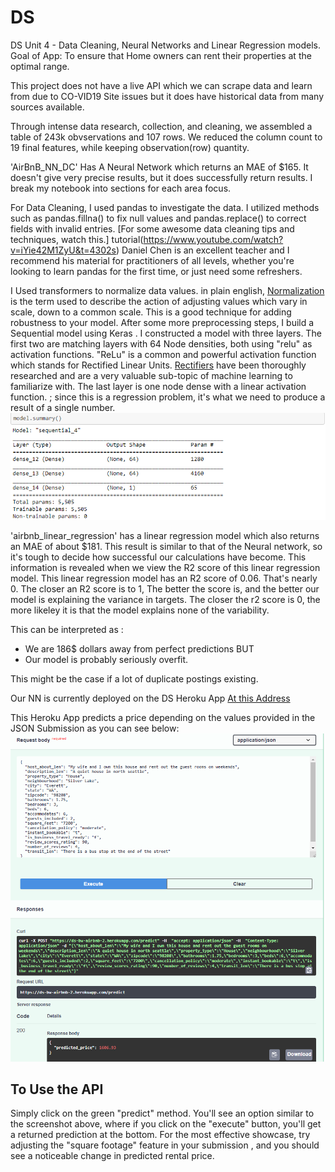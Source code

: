 # DS

DS
Unit 4 - Data Cleaning, Neural Networks and Linear Regression models.
Goal of App: To ensure that Home owners can rent their properties at the optimal range.

This project does not have a live API which we can scrape data and learn from due to CO-VID19 Site issues but it does have historical data from many sources available.

Through intense data research, collection, and cleaning, we assembled a table of 243k obvservations and 107 rows. We reduced the column count to 19 final features, while keeping observation(row) quantity.

'AirBnB_NN_DC' Has A Neural Network which returns an MAE of $165. It doesn't give very precise results, but it does successfully return results. I break my notebook into sections for each area focus.

For Data Cleaning, I used pandas to investigate the data. I utilized methods such as pandas.fillna() to fix null values and pandas.replace() to correct fields with invalid entries. [For some awesome data cleaning tips and techniques, watch this.] tutorial(https://www.youtube.com/watch?v=iYie42M1ZyU&t=4302s) Daniel Chen is an excellent teacher and I recommend his material for practitioners of all levels, whether you're looking to learn pandas for the first time, or just need some refreshers.

I Used transformers to normalize data values. in plain english, [Normalization](https://en.wikipedia.org/wiki/Normalization_(statistics)) is the term used to describe the action of adjusting values which vary in scale, down to a common scale. This is a good technique for adding robustness to your model. After some more preprocessing steps, I build a Sequential model using Keras . I constructed a model with three layers. The first two are matching layers with 64 Node densities, both using "relu" as activation functions. "ReLu" is a common and powerful activation function which stands for Rectified Linear Units. [Rectifiers](https://en.wikipedia.org/wiki/Rectifier_(neural_networks)) have been thoroughly researched and are a very valuable sub-topic of machine learning to familiarize with. The last layer is one node dense with a linear activation function. ; since this is a regression problem, it's what we need to produce a result of a single number.
![Pic of Model Summary](/Airbnb/model_summary.png)

'airbnb_linear_regression' has a linear regression model which also returns an MAE of about $181. This result is similar to that of the Neural network, so it's tough to decide how successful our calculations have become. This information is revealed when we view the R2 score of this linear regression model. This linear regression model has an R2 score of 0.06. That's nearly 0. The closer an R2 score is to 1, The better the score is, and the better our model is explaining the variance in targets. The closer the r2 score is 0, the more likeley it is that the model explains none of the variability.

This can be interpreted as :
* We are 186$ dollars away from perfect predictions
BUT
* Our model is probably seriously overfit.

This might be the case if a lot of duplicate postings existing.

Our NN is currently deployed on the DS Heroku App [At this Address](https://ds-bw-airbnb-2.herokuapp.com/#/default/predict_predict_post)

This Heroku App predicts a price depending on the values provided in the JSON Submission as you can see below:
![Pic of API](/Airbnb/API.png)

## To Use the API
Simply click on the green "predict" method. You'll see an option similar to the screenshot above, where if you click on the "execute" button, you'll get a returned prediction at the bottom. For the most effective showcase, try adjusting the "square footage" feature in your submission , and you should see a noticeable change in predicted rental price.


